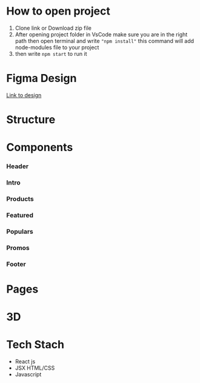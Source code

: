 # How to open project
1. Clone link or Download zip file
2. After opening project folder in VsCode make sure you are in the right path then open terminal and write `"npm install"`  this command will add node-modules file to your project
3. then write `npm start` to run it 

# Figma Design
[Link to design](https://www.figma.com/file/hRQRo70YmdYzoPoXBFmZbZ/Nike-Website-Redesign-(Community)?node-id=1%3A2&t=zSJy7JxdyQHoXihP-0)

# Structure

# Components
### Header
### Intro
### Products
### Featured
### Populars
### Promos
### Footer
# Pages

# 3D 
# Tech Stach
+ React js
+ JSX HTML/CSS
+ Javascript



